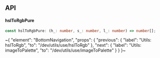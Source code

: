 

## API

#### hslToRgbPure

```ts
const hslToRgbPure: (h_: number, s_: number, l_: number) => number[];
```


~{
  "element": "BottomNavigation",
  "props": {
    "previous": {
      "label": "Utils: hslToRgb",
      "to": "/dev/utils/use/hslToRgb"
    },
    "next": {
      "label": "Utils: imageToPalette",
      "to": "/dev/utils/use/imageToPalette"
    }
  }
}~